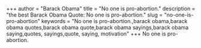 +++
author = "Barack Obama"
title = "No one is pro-abortion."
description = "the best Barack Obama Quote: No one is pro-abortion."
slug = "no-one-is-pro-abortion"
keywords = "No one is pro-abortion.,barack obama,barack obama quotes,barack obama quote,barack obama sayings,barack obama saying,quotes, sayings,quote, saying, motivation"
+++
No one is pro-abortion.
